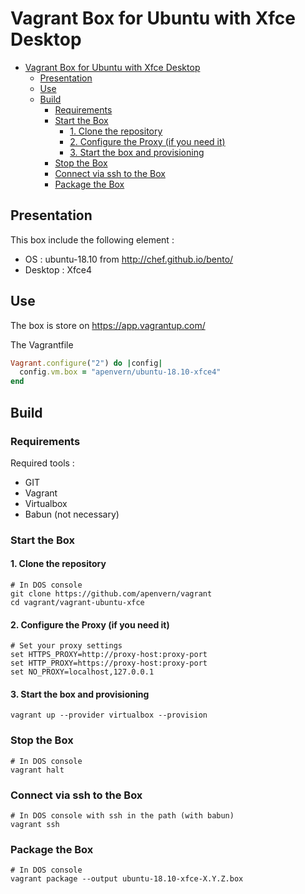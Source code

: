 # Vagrant Box for Ubuntu with Xfce Desktop

- [Vagrant Box for Ubuntu with Xfce Desktop](#vagrant-box-for-ubuntu-with-xfce-desktop)
  - [Presentation](#presentation)
  - [Use](#use)
  - [Build](#build)
    - [Requirements](#requirements)
    - [Start the Box](#start-the-box)
      - [1. Clone the repository](#1-clone-the-repository)
      - [2. Configure the Proxy (if you need it)](#2-configure-the-proxy-if-you-need-it)
      - [3. Start the box and provisioning](#3-start-the-box-and-provisioning)
    - [Stop the Box](#stop-the-box)
    - [Connect via ssh to the Box](#connect-via-ssh-to-the-box)
    - [Package the Box](#package-the-box)

## Presentation

This box include the following element :

- OS : ubuntu-18.10 from <http://chef.github.io/bento/>
- Desktop : Xfce4

## Use

The box is store on <https://app.vagrantup.com/>

The Vagrantfile

```ruby
Vagrant.configure("2") do |config|
  config.vm.box = "apenvern/ubuntu-18.10-xfce4"
end
```

## Build

### Requirements

Required tools :

- GIT
- Vagrant
- Virtualbox
- Babun (not necessary)

### Start the Box

#### 1. Clone the repository

```dos
# In DOS console
git clone https://github.com/apenvern/vagrant
cd vagrant/vagrant-ubuntu-xfce
```

#### 2. Configure the Proxy (if you need it)

```dos
# Set your proxy settings
set HTTPS_PROXY=http://proxy-host:proxy-port
set HTTP_PROXY=https://proxy-host:proxy-port
set NO_PROXY=localhost,127.0.0.1
```

#### 3. Start the box and provisioning

```dos
vagrant up --provider virtualbox --provision
```

### Stop the Box

```dos
# In DOS console
vagrant halt
```

### Connect via ssh to the Box

```dos
# In DOS console with ssh in the path (with babun)
vagrant ssh
```

### Package the Box

```dos
# In DOS console
vagrant package --output ubuntu-18.10-xfce-X.Y.Z.box
```
